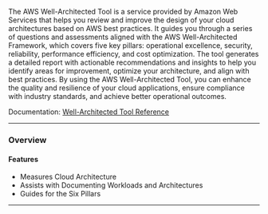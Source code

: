 The AWS Well-Architected Tool is a service provided by Amazon Web Services that helps you review and improve the design of your cloud architectures based on AWS best practices. It guides you through a series of questions and assessments aligned with the AWS Well-Architected Framework, which covers five key pillars: operational excellence, security, reliability, performance efficiency, and cost optimization. The tool generates a detailed report with actionable recommendations and insights to help you identify areas for improvement, optimize your architecture, and align with best practices. By using the AWS Well-Architected Tool, you can enhance the quality and resilience of your cloud applications, ensure compliance with industry standards, and achieve better operational outcomes.

Documentation: [Well-Architected Tool Reference](https://aws.amazon.com/well-architected-tool/)
___
### Overview
#### Features
- Measures Cloud Architecture
- Assists with Documenting Workloads and Architectures
- Guides for the Six Pillars

___
